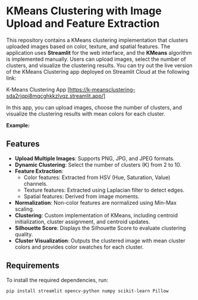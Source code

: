 # KMeans Clustering with Image Upload and Feature Extraction

This repository contains a KMeans clustering implementation that clusters uploaded images based on color, texture, and spatial features. The application uses **Streamlit** for the web interface, and the **KMeans** algorithm is implemented manually. Users can upload images, select the number of clusters, and visualize the clustering results. You can try out the live version of the KMeans Clustering app deployed on Streamlit Cloud at the following link:

K-Means Clustering App [https://k-meansclustering-sda2rjqpi8mqcghkkzlvqz.streamlit.app/]

In this app, you can upload images, choose the number of clusters, and visualize the clustering results with mean colors for each cluster.

**Example:**





## Features

- **Upload Multiple Images**: Supports PNG, JPG, and JPEG formats.
- **Dynamic Clustering**: Select the number of clusters (K) from 2 to 10.
- **Feature Extraction**:
  - Color features: Extracted from HSV (Hue, Saturation, Value) channels.
  - Texture features: Extracted using Laplacian filter to detect edges.
  - Spatial features: Derived from image moments.
- **Normalization**: Non-color features are normalized using Min-Max scaling.
- **Clustering**: Custom implementation of KMeans, including centroid initialization, cluster assignment, and centroid updates.
- **Silhouette Score**: Displays the Silhouette Score to evaluate clustering quality.
- **Cluster Visualization**: Outputs the clustered image with mean cluster colors and provides color swatches for each cluster.

## Requirements

To install the required dependencies, run:

```bash
pip install streamlit opencv-python numpy scikit-learn Pillow



